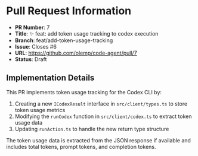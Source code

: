 # Pull Request Information

- **PR Number**: 7
- **Title**: ✨ feat: add token usage tracking to codex execution
- **Branch**: feat/add-token-usage-tracking
- **Issue**: Closes #6
- **URL**: https://github.com/olemp/code-agent/pull/7
- **Status**: Draft

## Implementation Details

This PR implements token usage tracking for the Codex CLI by:

1. Creating a new `ICodexResult` interface in `src/client/types.ts` to store token usage metrics
2. Modifying the `runCodex` function in `src/client/codex.ts` to extract token usage data
3. Updating `runAction.ts` to handle the new return type structure

The token usage data is extracted from the JSON response if available and includes total tokens, prompt tokens, and completion tokens.
